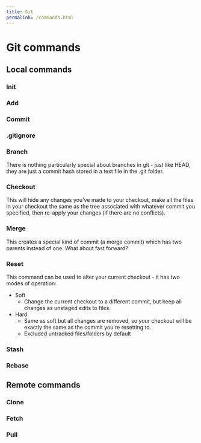 ```yaml
---
title: Git
permalink: /commands.html
---
```

# Git commands

## Local commands

### Init

### Add

### Commit

### .gitignore

### Branch
There is nothing particularly special about branches in git - just like HEAD, they are just a 
commit hash stored in a text file in the .git folder.

### Checkout
This will hide any changes you've made to your checkout, make all the files in your checkout the 
same as the tree associated with whatever commit you specified, then re-apply your changes 
(if there are no conflicts).

### Merge
This creates a special kind of commit (a merge commit) which has two parents instead of one. 
What about fast forward? 

### Reset
This command can be used to alter your current checkout - it has two modes of operation:

* Soft
    * Change the current checkout to a different commit, but keep all changes as unstaged edits 
    to files.
* Hard
    * Same as soft but all changes are removed, so your checkout will be exactly the same as the 
    commit you're resetting to.
    * Excluded untracked files/folders by default

### Stash

### Rebase

## Remote commands

### Clone

### Fetch

### Pull

